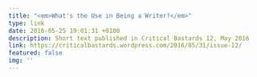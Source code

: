 ```yaml
---
title: "<em>What's the Use in Being a Writer?</em>"
type: link
date: 2016-05-25 19:01:31 +0100
description: Short text published in Critical Bastards 12, May 2016
link: https://criticalbastards.wordpress.com/2016/05/31/issue-12/
featured: false
img: ''
---
```

